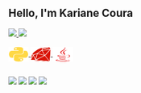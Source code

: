  ## Hello, I'm Kariane Coura
 <div>
  <a href="https://github.com/kariane">
  <img height="180em" src="https://github-readme-stats.vercel.app/api?username=kariane&show_icons=true&theme=dracula&include_all_commits=true&count_private=true"/>
  <img height="180em" src="https://github-readme-stats.vercel.app/api/top-langs/?username=kariane&layout=compact&langs_count=16&theme=dracula"/>
</div>
<div style="display: inline_block"><br>
  <img align="center" alt="kari-py" height="30" width="40" src="https://raw.githubusercontent.com/devicons/devicon/master/icons/python/python-plain.svg">
  <img align="center" alt="kari-rb" height="30" width="40" src="https://raw.githubusercontent.com/devicons/devicon/master/icons/ruby/ruby-plain.svg">
 <img align="center" alt="kari-java" height="30" width="40" src="https://raw.githubusercontent.com/devicons/devicon/master/icons/java/java-plain.svg">
</div>
  
  ##
 
<div> 
 
  <a href="https://www.instagram.com/kccunh4/" target="_blank"><img src="https://img.shields.io/badge/-Instagram-%23E4405F?style=for-the-badge&logo=instagram&logoColor=white" target="_blank"></a>
   <a href = "mailto:karianecoura@outlook.com"><img src="https://img.shields.io/badge/-Gmail-%23333?style=for-the-badge&logo=gmail&logoColor=white" target="_blank"></a>
  <a href="https://www.linkedin.com/in/karicoura/" target="_blank"><img src="https://img.shields.io/badge/-LinkedIn-%230077B5?style=for-the-badge&logo=linkedin&logoColor=white" target="_blank"></a> 
 <a href="https://twitter.com/Kccunh4" target="_blank"><img src="https://img.shields.io/badge/-Twitter-%230067B6?style=for-the-badge&logo=Twitter&logoColor=white" target="_blank"></a> 
</div>

